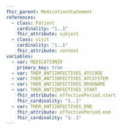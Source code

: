 ```yaml
---
fhir_parent: MedicationStatement
references:
  - class: Patient
    cardinality: "1..1"
    fhir_attribute: subject
  - class: visit
    cardinality: "1..1"
    fhir_attribute: context
variables:
  - var: MEDICATIONID
    primary_key: true
  - var: THER_ANTIINFECTIVES_ATCCODE
  - var: THER_ANTIINFECTIVES_ATCSYSTEM
  - var: THER_ANTIINFECTIVES_DRUGNAME
  - var: THER_ANTIINFECTIVES_START
    fhir_attribute: effectivePeriod.start
    fhir_cardinality: "1..1"
  - var: THER_ANTIINFECTIVES_END
    fhir_attribute: effectivePeriod.end
    fhir_cardinality: "1..1"
---
```

